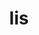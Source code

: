 ---
category: 3-letters
denotation: null
name: lis
reference_link: https://www.etymonline.com/word/lis
root_language: null
root_name: null
title: lis
type: free
word_sums:
- respelling: lis
  sum: 'Lis + '
---
